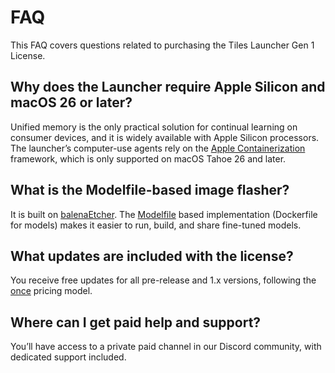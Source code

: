 # FAQ  
This FAQ covers questions related to purchasing the Tiles Launcher Gen 1 License.

## Why does the Launcher require Apple Silicon and macOS 26 or later?  
Unified memory is the only practical solution for continual learning on consumer devices, and it is widely available with Apple Silicon processors. The launcher’s computer-use agents rely on the [Apple Containerization](https://github.com/apple/containerization) framework, which is only supported on macOS Tahoe 26 and later.  

## What is the Modelfile-based image flasher?  
It is built on [balenaEtcher](https://etcher.balena.io/). The [Modelfile](https://ollama.readthedocs.io/en/modelfile/) based implementation (Dockerfile for models) makes it easier to run, build, and share fine-tuned models.  

## What updates are included with the license?  
You receive free updates for all pre-release and 1.x versions, following the [once](https://once.com/) pricing model.  

## Where can I get paid help and support?  
You’ll have access to a private paid channel in our Discord community, with dedicated support included.
